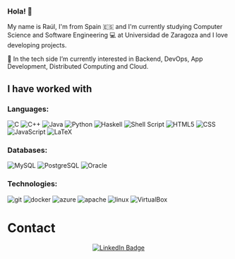 ### Hola! 👋

My name is Raúl, I'm from Spain 🇪🇸 and I'm currently studying Computer Science and Software Engineering 💻 at Universidad de Zaragoza and I love developing projects.

🔭 In the tech side I’m currently interested in Backend, DevOps, App Development, Distributed Computing and Cloud.

## I have worked with

### Languages:
![C](https://img.shields.io/badge/c-%2300599C.svg?style=for-the-badge&logo=c&logoColor=white)
![C++](https://img.shields.io/badge/c++-%2300599C.svg?style=for-the-badge&logo=c%2B%2B&logoColor=white)
![Java](https://img.shields.io/badge/java-%23ED8B00.svg?style=for-the-badge&logo=java&logoColor=white)
![Python](https://img.shields.io/badge/python-3670A0?style=for-the-badge&logo=python&logoColor=ffdd54)
![Haskell](https://img.shields.io/badge/Haskell-5e5086?style=for-the-badge&logo=haskell&logoColor=white)
![Shell Script](https://img.shields.io/badge/shell_script-%23121011.svg?style=for-the-badge&logo=gnu-bash&logoColor=white)
![HTML5](https://img.shields.io/badge/html5-%23E34F26.svg?style=for-the-badge&logo=html5&logoColor=white)
![CSS](https://img.shields.io/badge/CSS3-1572B6?style=for-the-badge&logo=css3&logoColor=white)
![JavaScript](https://img.shields.io/badge/javascript-%23323330.svg?style=for-the-badge&logo=javascript&logoColor=%23F7DF1E)
![LaTeX](https://img.shields.io/badge/latex-%23008080.svg?style=for-the-badge&logo=latex&logoColor=white)

### Databases:
![MySQL](https://img.shields.io/badge/MySQL-005C84?style=for-the-badge&logo=mysql&logoColor=white)
![PostgreSQL](https://img.shields.io/badge/PostgreSQL-316192?style=for-the-badge&logo=postgresql&logoColor=white)
![Oracle](https://img.shields.io/badge/Oracle-F80000?style=for-the-badge&logo=Oracle&logoColor=white)

### Technologies:
![git](https://img.shields.io/badge/git-orange?style=for-the-badge&logo=git&logoColor=white)
![docker](https://img.shields.io/badge/docker-blue?style=for-the-badge&logo=docker&logoColor=white)
![azure](https://img.shields.io/badge/Azure-0078D7?style=for-the-badge&logo=azure-devops&logoColor=white)
![apache](https://img.shields.io/badge/Apache-D22128?style=for-the-badge&logo=Apache&logoColor=white)
![linux](https://img.shields.io/badge/Linux-FCC624?style=for-the-badge&logo=linux&logoColor=black)
![VirtualBox](https://img.shields.io/badge/VirtualBox-21416b?style=for-the-badge&logo=VirtualBox&logoColor=white)


# Contact
<div id="badges" align="center">
  <a href="https://www.linkedin.com/in/rauldaramus" target="_blank">
    <img src="https://img.shields.io/badge/LinkedIn-blue?style=for-the-badge&logo=linkedin&logoColor=white" alt="LinkedIn Badge"/>
  </a>
</div>

<!--
**RaulDaramus/rauldaramus** is a ✨ _special_ ✨ repository because its `README.md` (this file) appears on your GitHub profile.

Here are some ideas to get you started:

- 🔭 I’m currently working on ...
- 🌱 I’m currently learning ...
- 👯 I’m looking to collaborate on ...
- 🤔 I’m looking for help with ...
- 💬 Ask me about ...
- 📫 How to reach me: ...
- 😄 Pronouns: ...
- ⚡ Fun fact: ...
-->
